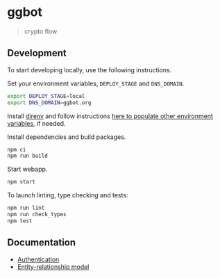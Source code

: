# ggbot

> crypto flow

## Development

To start developing locally, use the following instructions.

Set your environment variables, `DEPLOY_STAGE` and `DNS_DOMAIN`.

```sh
export DEPLOY_STAGE=local
export DNS_DOMAIN=ggbot.org
```

Install [direnv](./infrastructure/docs/tech-stack.md#direnv) and follow instructions [here to populate other environment variables](./env/README.md), if needed.

Install dependencies and build packages.

```sh
npm ci
npm run build
```

Start webapp.

```sh
npm start
```

To launch linting, type checking and tests:

```sh
npm run lint
npm run check_types
npm test
```

## Documentation

-   [Authentication](./authentication/README.md)
-   [Entity-relationship model](./models/docs/entity-relationship.md)

